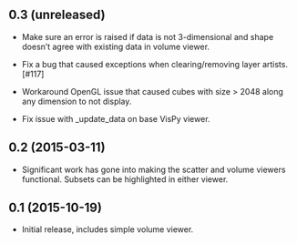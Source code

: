 0.3 (unreleased)
----------------

- Make sure an error is raised if data is not 3-dimensional and shape doesn’t
  agree with existing data in volume viewer.

- Fix a bug that caused exceptions when clearing/removing layer artists. [#117]

- Workaround OpenGL issue that caused cubes with size > 2048 along any
  dimension to not display.

- Fix issue with _update_data on base VisPy viewer.

0.2 (2015-03-11)
----------------

- Significant work has gone into making the scatter and volume viewers
  functional. Subsets can be highlighted in either viewer.

0.1 (2015-10-19)
----------------

- Initial release, includes simple volume viewer.
